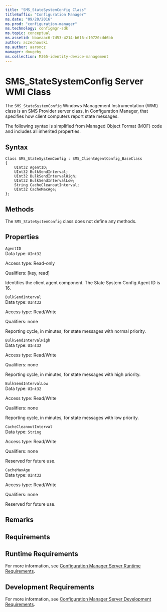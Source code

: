 ```yaml
---
title: "SMS_StateSystemConfig Class"
titleSuffix: "Configuration Manager"
ms.date: "09/20/2016"
ms.prod: "configuration-manager"
ms.technology: configmgr-sdk
ms.topic: conceptual
ms.assetid: bbaeaac6-7d53-4214-b616-c10720cdd6bb
author: aczechowski
ms.author: aaroncz
manager: dougeby
ms.collection: M365-identity-device-management
---
```

# SMS_StateSystemConfig Server WMI Class
The `SMS_StateSystemConfig` Windows Management Instrumentation (WMI) class is an SMS Provider server class, in Configuration Manager, that specifies how client computers report state messages.  

 The following syntax is simplified from Managed Object Format (MOF) code and includes all inherited properties.  

## Syntax  

```  
Class SMS_StateSystemConfig : SMS_ClientAgentConfig_BaseClass  
{  
    UInt32 AgentID;  
    UInt32 BulkSendInterval;  
    UInt32 BulkSendIntervalHigh;  
    UInt32 BulkSendIntervalLow;  
    String CacheCleanoutInterval;  
    UInt32 CacheMaxAge;  
};  
```  

## Methods  
 The `SMS_StateSystemConfig` class does not define any methods.  

## Properties  
 `AgentID`  
 Data type: `UInt32`  

 Access type: Read-only  

 Qualifiers: [key, read]  

 Identifies the client agent component. The State System Config Agent ID is 16.  

 `BulkSendInterval`  
 Data type: `UInt32`  

 Access type: Read/Write  

 Qualifiers: none  

 Reporting cycle, in minutes, for state messages with normal priority.  

 `BulkSendIntervalHigh`  
 Data type: `UInt32`  

 Access type: Read/Write  

 Qualifiers: none  

 Reporting cycle, in minutes, for state messages with high priority.  

 `BulkSendIntervalLow`  
 Data type: `UInt32`  

 Access type: Read/Write  

 Qualifiers: none  

 Reporting cycle, in minutes, for state messages with low priority.  

 `CacheCleanoutInterval`  
 Data type: `String`  

 Access type: Read/Write  

 Qualifiers: none  

 Reserved for future use.  

 `CacheMaxAge`  
 Data type: `UInt32`  

 Access type: Read/Write  

 Qualifiers: none  

 Reserved for future use.  

## Remarks  

## Requirements  

## Runtime Requirements  
 For more information, see [Configuration Manager Server Runtime Requirements](../../../../../develop/core/reqs/server-runtime-requirements.md).  

## Development Requirements  
 For more information, see [Configuration Manager Server Development Requirements](../../../../../develop/core/reqs/server-development-requirements.md).

